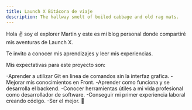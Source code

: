 ```yaml
---
title: Launch X Bitácora de viaje
description: The hallway smelt of boiled cabbage and old rag mats.
---
```


Hola ✌️  soy el explorer Martin y este es mi blog personal donde compartiré mis aventuras de Launch X.

Te invito a conocer mis aprendizajes y leer mis experiencias.

Mis expectativas para este proyecto son:

-Aprender a utilizar Git en linea de comandos sin la interfaz grafica.
-Mejorar mis conocimientos en Front.
-Aprender como funciona y se desarrolla el backend.
-Conocer herramientas útiles a mi vida profesional como desarrollador de software.
-Conseguir mi primer experiencia laboral creando código.
-Ser el mejor.
🚀
